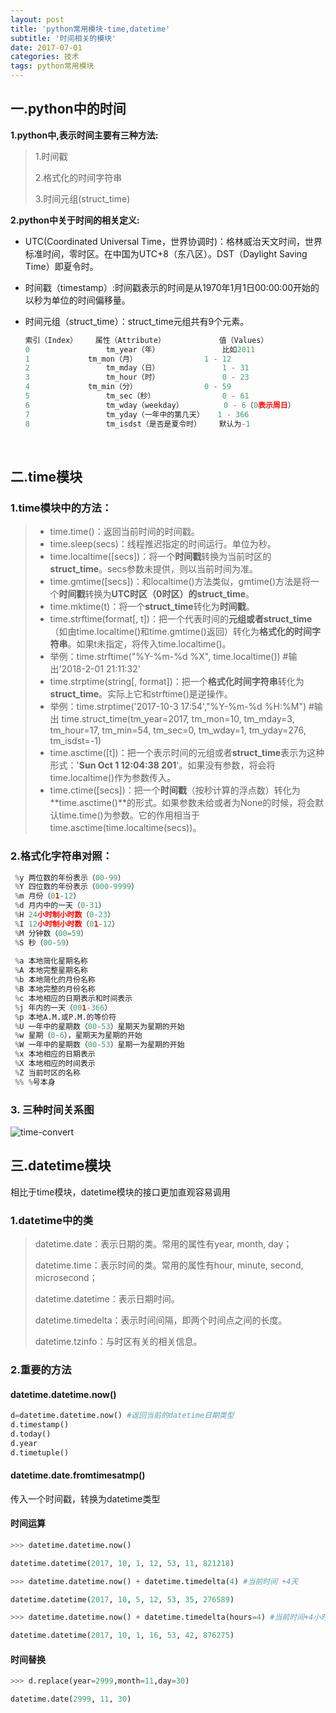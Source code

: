 ```yaml
---
layout: post
title: 'python常用模块-time,datetime'
subtitle: '时间相关的模块'
date: 2017-07-01
categories: 技术
tags: python常用模块
---
```




## 一.python中的时间

**1.python中,表示时间主要有三种方法:**

>1.时间戳
>
>2.格式化的时间字符串
>
>3.时间元组(struct_time)

**2.python中关于时间的相关定义:**

- UTC(Coordinated Universal Time，世界协调时)：格林威治天文时间，世界标准时间，零时区。在中国为UTC+8（东八区）。DST（Daylight Saving Time）即夏令时。

- 时间戳（timestamp）:时间戳表示的时间是从1970年1月1日00:00:00开始的以秒为单位的时间偏移量。

- 时间元组（struct_time）：struct_time元组共有9个元素。

  ```python
  索引（Index）    属性（Attribute）    		值（Values）
  0     			tm_year（年）              比如2011 
  1    	 		tm_mon（月）             	1 - 12
  2     			tm_mday（日）              1 - 31
  3     			tm_hour（时）              0 - 23
  4    			tm_min（分）             	0 - 59
  5     			tm_sec（秒）              	0 - 61
  6     			tm_wday（weekday）         0 - 6（0表示周日）
  7     			tm_yday（一年中的第几天）   1 - 366
  8     			tm_isdst（是否是夏令时）    默认为-1
  ```

  ​


## 二.time模块

### 1.time模块中的方法：

>- time.time()：返回当前时间的时间戳。
>- time.sleep(secs)：线程推迟指定的时间运行。单位为秒。
>- time.localtime([secs])：将一个**时间戳**转换为当前时区的**struct_time**。secs参数未提供，则以当前时间为准。
>- time.gmtime([secs])：和localtime()方法类似，gmtime()方法是将一个**时间戳**转换为**UTC时区（0时区）**的**struct_time**。
>- time.mktime(t)：将一个**struct_time**转化为**时间戳**。
>- time.strftime(format[, t])：把一个代表时间的**元组或者struct_time**（如由time.localtime()和time.gmtime()返回）转化为**格式化的时间字符串**。如果t未指定，将传入time.localtime()。
>  - 举例：time.strftime("%Y-%m-%d %X", time.localtime()) #输出'2018-2-01 21:11:32'
>- time.strptime(string[, format])：把一个**格式化时间字符串**转化为**struct_time**。实际上它和strftime()是逆操作。
>  - 举例：time.strptime('2017-10-3 17:54',"%Y-%m-%d %H:%M") #输出 time.struct_time(tm_year=2017, tm_mon=10, tm_mday=3, tm_hour=17, tm_min=54, tm_sec=0, tm_wday=1, tm_yday=276, tm_isdst=-1)
>- time.asctime([t])：把一个表示时间的元组或者**struct_time**表示为这种形式：'**Sun Oct 1 12:04:38 201**'。如果没有参数，将会将time.localtime()作为参数传入。
>- time.ctime([secs])：把一个**时间戳**（按秒计算的浮点数）转化为**time.asctime()**的形式。如果参数未给或者为None的时候，将会默认time.time()为参数。它的作用相当于time.asctime(time.localtime(secs))。



### 2.格式化字符串对照：



```python
 %y 两位数的年份表示（00-99）
 %Y 四位数的年份表示（000-9999）
 %m 月份（01-12）
 %d 月内中的一天（0-31）
 %H 24小时制小时数（0-23）
 %I 12小时制小时数（01-12） 
 %M 分钟数（00=59）
 %S 秒（00-59）
 
 %a 本地简化星期名称
 %A 本地完整星期名称
 %b 本地简化的月份名称
 %B 本地完整的月份名称
 %c 本地相应的日期表示和时间表示
 %j 年内的一天（001-366）
 %p 本地A.M.或P.M.的等价符
 %U 一年中的星期数（00-53）星期天为星期的开始
 %w 星期（0-6），星期天为星期的开始
 %W 一年中的星期数（00-53）星期一为星期的开始
 %x 本地相应的日期表示
 %X 本地相应的时间表示
 %Z 当前时区的名称
 %% %号本身 
```



### 3. 三种时间关系图

![time-convert](https://i.loli.net/2018/02/09/5a7d9f016422f.png)

## 三.datetime模块

相比于time模块，datetime模块的接口更加直观容易调用



### 1.datetime中的类



>datetime.date：表示日期的类。常用的属性有year, month, day；
>
>datetime.time：表示时间的类。常用的属性有hour, minute, second, microsecond；
>
>datetime.datetime：表示日期时间。
>
>datetime.timedelta：表示时间间隔，即两个时间点之间的长度。
>
>datetime.tzinfo：与时区有关的相关信息。



### 2.重要的方法



#### datetime.datetime.now()

~~~python
d=datetime.datetime.now() #返回当前的datetime日期类型
d.timestamp()
d.today()
d.year
d.timetuple()
~~~

#### datetime.date.fromtimesatmp()

传入一个时间戳，转换为datetime类型

#### 时间运算

~~~python
>>> datetime.datetime.now()

datetime.datetime(2017, 10, 1, 12, 53, 11, 821218)

>>> datetime.datetime.now() + datetime.timedelta(4) #当前时间 +4天

datetime.datetime(2017, 10, 5, 12, 53, 35, 276589)

>>> datetime.datetime.now() + datetime.timedelta(hours=4) #当前时间+4小时

datetime.datetime(2017, 10, 1, 16, 53, 42, 876275)
~~~

#### 时间替换

~~~python
>>> d.replace(year=2999,month=11,day=30)

datetime.date(2999, 11, 30)
~~~


